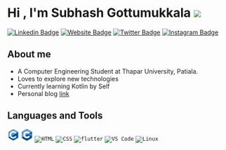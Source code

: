 
# Hi , I'm Subhash Gottumukkala <img src="https://media.giphy.com/media/hvRJCLFzcasrR4ia7z/giphy.gif" width="35">

[![Linkedin Badge](https://img.shields.io/badge/-LinkedIn-0e76a8?style=flat-square&logo=Linkedin&logoColor=white)](https://linkedin.com/in/subhashgottumukkala)
[![Website Badge](https://img.shields.io/badge/Website-3b5998?style=flat-square&logo=google-chrome&logoColor=white)](https://subhashh.tech/)
[![Twitter Badge](https://img.shields.io/badge/-Twitter-00acee?style=flat-square&logo=Twitter&logoColor=white)](https://twitter.com/subhashgot2109)
[![Instagram Badge](https://img.shields.io/badge/-Instagram-e4405f?style=flat-square&logo=Instagram&logoColor=white)](https://instagram.com/subhashhhhhhhhhhhhhhhhhhhhh/)

## About me

- A Computer Engineering Student at Thapar University, Patiala.
- Loves to explore new technologies
- Currently learning Kotlin by Self
- Personal blog [link](https://subhashh.tech)

## Languages and Tools
<code><img height="27" src="https://raw.githubusercontent.com/devicons/devicon/master/icons/c/c-original.svg" alt="c-language"></code>
<code><img height="27" src="https://raw.githubusercontent.com/devicons/devicon/master/icons/cplusplus/cplusplus-original.svg" alt="cpp"></code>
<code><img height="27" src="https://cdn.jsdelivr.net/gh/devicons/devicon/icons/html5/html5-plain-wordmark.svg" alt="HTML"></code>
<code><img height="27" src="https://cdn.jsdelivr.net/gh/devicons/devicon/icons/css3/css3-plain-wordmark.svg" alt="CSS"></code>
<code><img height="27" src="https://cdn.jsdelivr.net/gh/devicons/devicon/icons/flutter/flutter-original.svg" alt="flutter"></code>
<code><img height="27" src="https://cdn.jsdelivr.net/gh/devicons/devicon/icons/vscode/vscode-original.svg" alt="VS Code"></code>
<code><img height="27" src="https://cdn.jsdelivr.net/gh/devicons/devicon/icons/linux/linux-original.svg" alt="Linux"></code>
